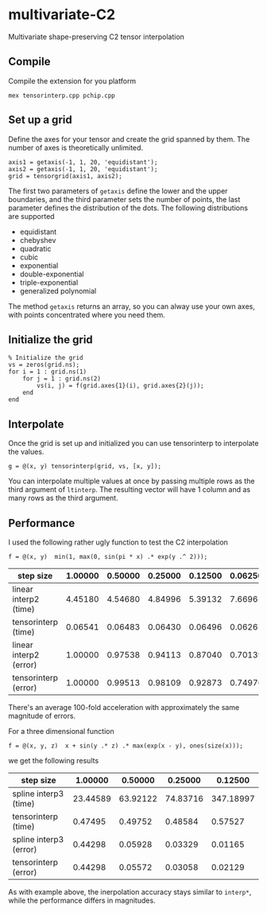multivariate-C2
===========================

Multivariate shape-preserving C2 tensor interpolation


Compile
------------------
Compile the extension for you platform

    mex tensorinterp.cpp pchip.cpp
    

Set up a grid
------------------
Define the axes for your tensor and create the grid spanned by them. The number of axes is theoretically unlimited. 
    
    axis1 = getaxis(-1, 1, 20, 'equidistant');
    axis2 = getaxis(-1, 1, 20, 'equidistant');
    grid = tensorgrid(axis1, axis2);

The first two parameters of `getaxis` define the lower and the upper boundaries, and the third parameter sets the number of points, 
the last parameter defines the distribution of the dots. The following distributions are supported

 * equidistant
 * chebyshev
 * quadratic
 * cubic
 * exponential
 * double-exponential
 * triple-exponential
 * generalized polynomial

The method `getaxis` returns an array, so you can alway use your own axes, with points concentrated where you need them.


Initialize the grid
-------------------------

    % Initialize the grid
    vs = zeros(grid.ns);
    for i = 1 : grid.ns(1)
        for j = 1 : grid.ns(2)
            vs(i, j) = f(grid.axes{1}(i), grid.axes{2}(j));
        end
    end

Interpolate
-------------------------
Once the grid is set up and initialized you can use tensorinterp to interpolate the values.

    g = @(x, y) tensorinterp(grid, vs, [x, y]);

You can interpolate multiple values at once by passing multiple rows as the third argument of `ltinterp`. 
The resulting vector will have 1 column and as many rows as the third argument.


Performance
-------------------------
I used the following rather ugly function to test the C2 interpolation

    f = @(x, y)  min(1, max(0, sin(pi * x) .* exp(y .^ 2)));

| step size              |  1.00000 |  0.50000 |  0.25000 |  0.12500 |  0.06250000 |  0.03125 |
|------------------------|----------|----------|----------|----------|----------|----------|
| linear interp2 (time)  |  4.45180 |  4.54680 |  4.84996 |  5.39132 |  7.66961 |  15.19599 |
| tensorinterp (time)    |  0.06541 |  0.06483 |  0.06430 |  0.06496 |  0.06267 |  0.06510 |
| linear interp2 (error) |  1.00000 |  0.97538 |  0.94113 |  0.87040 |  0.70139 |  0.32155 |
| tensorinterp (error)   |  1.00000 |  0.99513 |  0.98109 |  0.92873 |  0.74976 |  0.27757 |

There's an average 100-fold acceleration with approximately the same magnitude of errors.

For a three dimensional function

    f = @(x, y, z)  x + sin(y .* z) .* max(exp(x - y), ones(size(x)));

we get the following results 

| step size              |  1.00000 |  0.50000 |  0.25000 |  0.12500 |
|------------------------|----------|----------|----------|----------|
| spline interp3 (time)  |  23.44589 |  63.92122 |  74.83716 |  347.18997 |
| tensorinterp (time)    |  0.47495 |  0.49752 |  0.48584 |  0.57527 |
| spline interp3 (error) |  0.44298 |  0.05928 |  0.03329 |  0.01165 |
| tensorinterp (error)   |  0.44298 |  0.05572 |  0.03058 |  0.02129 |

As with example above, the inerpolation accuracy stays similar to `interp*`, while the performance differs in magnitudes.
